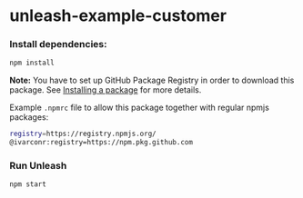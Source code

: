 # unleash-example-customer

### Install dependencies:

```sh
npm install
```
**Note:** You have to set up GitHub Package Registry in order to download this package. 
See [Installing a package](https://help.github.com/en/github/managing-packages-with-github-package-registry/configuring-npm-for-use-with-github-package-registry#installing-a-package) for more details. 

Example `.npmrc` file to allow this package together with regular npmjs packages:
```sh
registry=https://registry.npmjs.org/
@ivarconr:registry=https://npm.pkg.github.com
```

### Run Unleash

```sh
npm start
```
